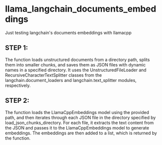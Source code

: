# llama_langchain_documents_embeddings
Just testing langchain's documents embeddings with llamacpp

## STEP 1:
  The function loads unstructured documents from a directory path, 
  splits them into smaller chunks, and saves them as JSON files with dynamic names in a specified directory. 
  It uses the UnstructuredFileLoader and RecursiveCharacterTextSplitter classes from the langchain.document_loaders 
  and langchain.text_splitter modules, respectively.
  
## STEP 2:
  The function loads the LlamaCppEmbeddings model using the provided path, and 
  then iterates through each JSON file in the directory specified by load_json_chunks_directory. 
  For each file, it extracts the text content from the JSON and passes it to 
  the LlamaCppEmbeddings model to generate embeddings. 
  The embeddings are then added to a list, which is returned by the function.
